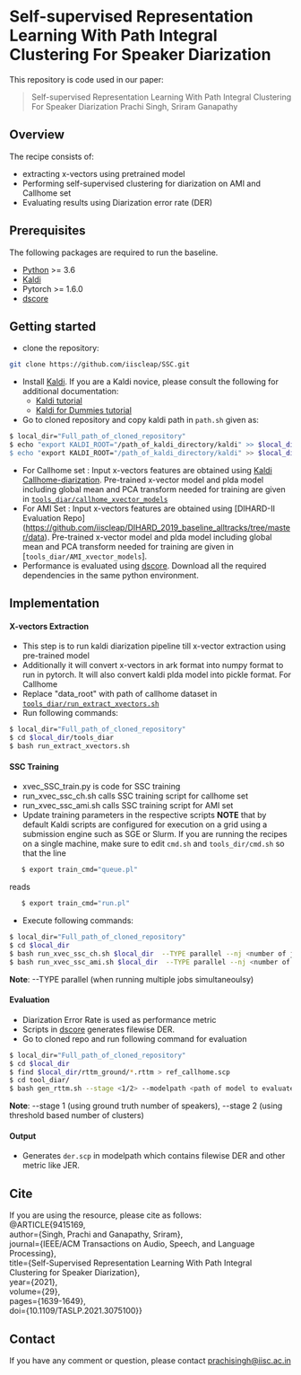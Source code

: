 # Self-supervised Representation Learning With Path Integral Clustering For Speaker Diarization

This repository is code used in our paper:
> Self-supervised Representation Learning With Path Integral Clustering For Speaker Diarization
> Prachi Singh, Sriram Ganapathy  
## Overview
The recipe consists of:
  - extracting x-vectors using pretrained model
  - Performing self-supervised clustering for diarization on AMI and Callhome set
  - Evaluating results using Diarization error rate (DER)
 
## Prerequisites
The following packages are required to run the baseline.

- [Python](https://www.python.org/) >= 3.6
- [Kaldi](https://github.com/kaldi-asr/kaldi)
- Pytorch >= 1.6.0
- [dscore](https://github.com/nryant/dscore)

## Getting started

  - clone the repository:
  ```sh
git clone https://github.com/iiscleap/SSC.git
```
- Install [Kaldi](https://github.com/kaldi-asr/kaldi). 
If you are a Kaldi novice, please consult the following for additional documentation:
    - [Kaldi tutorial](http://kaldi-asr.org/doc/tutorial.html)
    - [Kaldi for Dummies tutorial](http://kaldi-asr.org/doc/kaldi_for_dummies.html)
- Go to cloned repository and copy kaldi path in ``path.sh`` given as:
 ```sh
 $ local_dir="Full_path_of_cloned_repository"
 $ echo "export KALDI_ROOT="/path_of_kaldi_directory/kaldi" >> $local_dir/path.sh
 $ echo "export KALDI_ROOT="/path_of_kaldi_directory/kaldi" >> $local_dir/tools_dir/path.sh
 ```
- For Callhome set : Input x-vectors features are obtained using [Kaldi Callhome-diarization](https://kaldi-asr.org/models/m6). Pre-trained x-vector model and plda model including global mean and PCA transform needed  for training are given in [``tools_diar/callhome_xvector_models``](https://github.com/iiscleap/SSC/tree/master/tools_diar/callhome_xvector_models) 
- For AMI Set : Input x-vectors features are obtained using [DIHARD-II Evaluation Repo] (https://github.com/iiscleap/DIHARD_2019_baseline_alltracks/tree/master/data). Pre-trained x-vector model and plda model including global mean and PCA transform needed  for training are given in [``tools_diar/AMI_xvector_models``].
-  Performance is evaluated using [dscore](https://github.com/nryant/dscore). Download all the required dependencies in the same python environment.
 ## Implementation 
 #### X-vectors Extraction 
 - This step is to run kaldi diarization pipeline till x-vector extraction using pre-trained model
 - Additionally it will convert x-vectors in ark format into numpy format to run in pytorch. It will also convert kaldi plda model into pickle format.
 For Callhome
 - Replace "data_root" with path of callhome dataset in [``tools_diar/run_extract_xvectors.sh``](https://github.com/iiscleap/self_supervised_AHC/blob/master/tools_diar/run_extract_xvectors.sh)
 - Run following commands:
 ```sh
 $ local_dir="Full_path_of_cloned_repository"
 $ cd $local_dir/tools_diar
 $ bash run_extract_xvectors.sh
 ```
 #### SSC Training
 - xvec_SSC_train.py is code for SSC training
 - run_xvec_ssc_ch.sh calls SSC training script for callhome set
 - run_xvec_ssc_ami.sh calls SSC training script for AMI set
 - Update training parameters in the respective scripts
 **NOTE** that by default Kaldi scripts are configured for execution on a grid using a submission engine such as SGE or Slurm. If you are running the recipes on a single machine, make sure to edit ``cmd.sh`` and ``tools_dir/cmd.sh`` so that the line
```sh
   $ export train_cmd="queue.pl"
```
reads
```sh
   $ export train_cmd="run.pl"
```  
 - Execute following commands:
 ```sh
 $ local_dir="Full_path_of_cloned_repository"
 $ cd $local_dir
 $ bash run_xvec_ssc_ch.sh $local_dir  --TYPE parallel --nj <number of jobs> --which_python <python_env_with_all_installed_libraries> # for callhome
 $ bash run_xvec_ssc_ami.sh $local_dir  --TYPE parallel --nj <number of jobs> --which_python <python_env_with_all_installed_libraries> # for ami
 ```
 **Note**: --TYPE parallel (when running multiple jobs simultaneoulsy)
#### Evaluation
- Diarization Error Rate is used as performance metric 
- Scripts in [dscore](https://github.com/nryant/dscore) generates filewise DER. 
- Go to cloned repo and run following command for evaluation
```sh
$ local_dir="Full_path_of_cloned_repository"
$ cd $local_dir
$ find $local_dir/rttm_ground/*.rttm > ref_callhome.scp
$ cd tool_diar/
$ bash gen_rttm.sh --stage <1/2> --modelpath <path of model to evaluate> --which_python <python_env_with_all_installed_libraries>
```
**Note**: --stage 1 (using ground truth number of speakers), --stage 2 (using threshold based number of clusters)

#### Output
- Generates ``der.scp`` in modelpath which contains filewise DER and other metric like JER.

## Cite
If you are using the resource, please cite as follows: <br />
@ARTICLE{9415169,  <br />
  author={Singh, Prachi and Ganapathy, Sriram}, <br />
  journal={IEEE/ACM Transactions on Audio, Speech, and Language Processing},  <br />
  title={Self-Supervised Representation Learning With Path Integral Clustering for Speaker Diarization},  <br />
  year={2021},  <br />
  volume={29},  <br />
  pages={1639-1649},  <br />
  doi={10.1109/TASLP.2021.3075100}}
  
 
## Contact
If you have any comment or question, please contact prachisingh@iisc.ac.in


